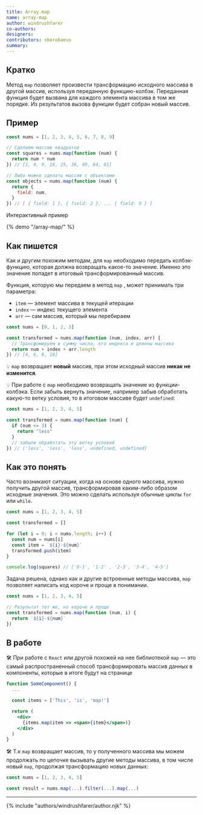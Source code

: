 ```yaml
---
title: Array.map
name: array-map
author: windrushfarer
co-authors:
designers:
contributors: skorobaeus
summary:
---
```


## Кратко

Метод `map` позволяет произвести трансформацию исходного массива в другой массив, используя переданную функцию-колбэк. Переданная функция будет вызвана для каждого элемента массива в том же порядке. Из результатов вызова функции будет собран новый массив.

## Пример

```jsx
const nums = [1, 2, 3, 4, 5, 6, 7, 8, 9]

// Сделаем массив квадратов
const squares = nums.map(function (num) {
  return num * num
}) // [1, 4, 9, 16, 25, 36, 49, 64, 81]

// Либо можно сделать массив с объектами
const objects = nums.map(function (num) {
  return {
    field: num,
  }
}) // [ { field: 1 }, { field: 2 }, ... { field: 9 } ]
```

Интерактивный пример

{% demo "/array-map/" %}

## Как пишется

Как и другим похожим методам, для `map` необходимо передать колбэк-функцию, которая должна возвращать какое-то значение. Именно это значение попадет в итоговый трансформированный массив.

Функция, которую мы передаем в метод `map` , может принимать три параметра:

- `item` — элемент массива в текущей итерации
- `index` — индекс текущего элемента
- `arr` — сам массив, который мы перебираем

```jsx
const nums = [0, 1, 2, 3]

const transformed = nums.map(function (num, index, arr) {
  // Трансфомируем в сумму числа, его индекса и длинны массива
  return num + index + arr.length
}) // [4, 6, 8, 10]
```

💡 `map` возвращает **новый** массив, при этом исходный массив **никак не изменится**.

💡 При работе с `map` необходимо возвращать значение из функции-колбэка. Если забыть вернуть значение, например забыв обработать какую-то ветку условия, то в итоговом массиве будет `undefined`:

```jsx
const nums = [1, 2, 3, 4, 5]

const transformed = nums.map(function (num) {
  if (num <= 3) {
    return "less"
  }
  // забыли обработать эту ветку условий
}) // ['less', 'less', 'less', undefined, undefined]
```

## Как это понять

Часто возникают ситуации, когда на основе одного массива, нужно получить другой массив, трансформировав каким-либо образом исходные значения. Это можно сделать используя обычные циклы `for` или `while`.

```jsx
const nums = [1, 2, 3, 4, 5]

const transformed = []

for (let i = 0; i < nums.length; i++) {
  const num = nums[i]
  const item = `${i}-${num}`
  transformed.push(item)
}

console.log(squares) // ['0-1', '1-2' , '2-3', '3-4', '4-5']
```

Задача решена, однако как и другие встроенные методы массива, `map` позволяет написать код короче и проще в понимании.

```jsx
const nums = [1, 2, 3, 4, 5]

// Результат тот же, но короче и проще
const transformed = nums.map(function (num, i) {
  return `${i}-${num}`
})
```

## В работе

🛠 При работе с `React` или другой похожей на нее библиотекой `map` — это самый распространенный способ трансформировать массив данных в компоненты, которые в итоге будут на странице

```jsx
function SomeComponent() {
  ...

  const items = ['This', 'is', 'map!']

  return (
    <div>
      {items.map(item => <span>{item}</span>)}
    </div>
  )
}
```

🛠 Т.к `map` возвращает массив, то у полученного массива мы можем продолжать по цепочке вызывать другие методы массива, в том числе новый `map`, продолжая трансформацию новых данных:

```jsx
const nums = [1, 2, 3, 4, 5]

const result = nums.map(...).filter(...).map(...)
```

---

{% include "authors/windrushfarer/author.njk" %}
